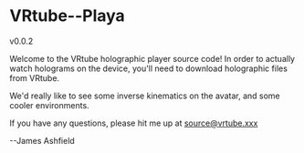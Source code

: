 # VRtube--Playa
v0.0.2

Welcome to the VRtube holographic player source code!
In order to actually watch holograms on the device, you'll need to download holographic files from VRtube.


We'd really like to see some inverse kinematics on the avatar, and some cooler environments.

If you have any questions, please hit me up at source@vrtube.xxx

--James Ashfield
